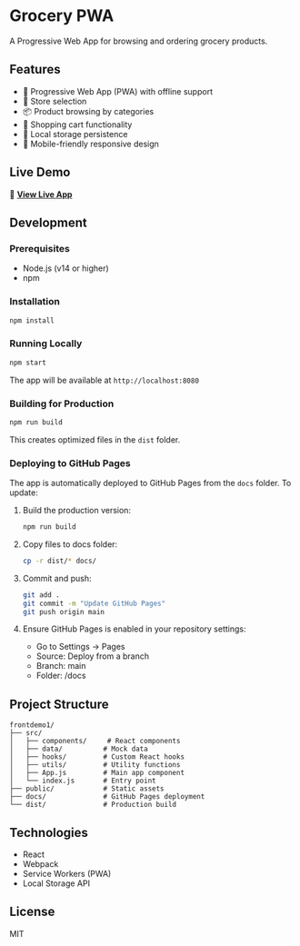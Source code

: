 # Grocery PWA

A Progressive Web App for browsing and ordering grocery products.

## Features

- 📱 Progressive Web App (PWA) with offline support
- 🏪 Store selection
- 📦 Product browsing by categories
- 🛒 Shopping cart functionality
- 💾 Local storage persistence
- 📱 Mobile-friendly responsive design

## Live Demo

🚀 **[View Live App](https://cppfanatic.github.io/grocery/)**

## Development

### Prerequisites

- Node.js (v14 or higher)
- npm

### Installation

```bash
npm install
```

### Running Locally

```bash
npm start
```

The app will be available at `http://localhost:8080`

### Building for Production

```bash
npm run build
```

This creates optimized files in the `dist` folder.

### Deploying to GitHub Pages

The app is automatically deployed to GitHub Pages from the `docs` folder. To update:

1. Build the production version:
   ```bash
   npm run build
   ```

2. Copy files to docs folder:
   ```bash
   cp -r dist/* docs/
   ```

3. Commit and push:
   ```bash
   git add .
   git commit -m "Update GitHub Pages"
   git push origin main
   ```

4. Ensure GitHub Pages is enabled in your repository settings:
   - Go to Settings → Pages
   - Source: Deploy from a branch
   - Branch: main
   - Folder: /docs

## Project Structure

```
frontdemo1/
├── src/
│   ├── components/     # React components
│   ├── data/          # Mock data
│   ├── hooks/         # Custom React hooks
│   ├── utils/         # Utility functions
│   ├── App.js         # Main app component
│   └── index.js       # Entry point
├── public/            # Static assets
├── docs/              # GitHub Pages deployment
└── dist/              # Production build
```

## Technologies

- React
- Webpack
- Service Workers (PWA)
- Local Storage API

## License

MIT

